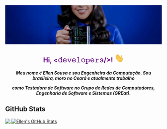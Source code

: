 

<div align="center">
<img align="center" src="painel.jfif" alt="painel">
<h2><font color="#660582">Hi, <𝚍𝚎𝚟𝚎𝚕𝚘𝚙𝚎𝚛𝚜/>!</font> <img src="https://github.com/ABSphreak/ABSphreak/blob/master/gifs/Hi.gif" width="30px"></h2>
<div><h5>
<p>Meu nome é Ellen Sousa e sou Engenheira da Computação. Sou brasileira, moro no Ceará e atualmente trabalho 
<p>como Testadora de Software no Grupo de Redes de Computadores, Engenharia de Software e Sistemas (GREat).
</h5></div>
</div>





## GitHub Stats

<a href="https://github.com/sousaellen/sousaellen">
  <img align="center" src="https://github-readme-stats.vercel.app/api/top-langs/?username=sousaellen&hide=java,html,tex&title_color=ffffff&text_color=ffffff&icon_color=FFFFFF&bg_color=205693&langs_count=4" />
</a>
<a href="https://github.com/sousaellen/sousaellen">
  <img align="center" src="https://github-readme-stats.vercel.app/api?username=sousaellen&show_icons=true&line_height=27&count_private=true&title_color=ffffff&text_color=ffffff&icon_color=ffffff&bg_color=205693" alt="Ellen's GitHub Stats" />
</a>









